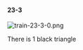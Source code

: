 #### 23-3
![train-23-3-0.png](https://github.com/lil-lab/nlvr/raw/master/nlvr/train/images/76/train-23-3-0.png "train-23-3-0.png")

There is 1 black triangle